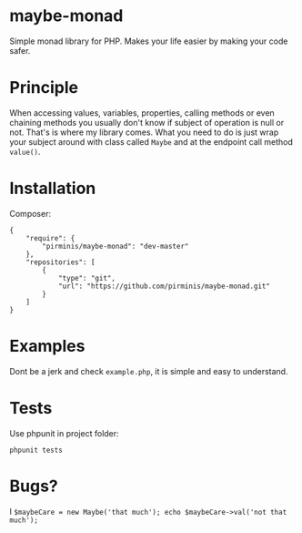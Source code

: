 maybe-monad
===========

Simple monad library for PHP. Makes your life easier by making your code safer.

# Principle
When accessing values, variables, properties, calling methods or even chaining methods you usually don't know if subject of operation is null or not. That's is where my library comes. What you need to do is just wrap your subject around with class called `Maybe` and at the endpoint call method `value()`.

# Installation
Composer:

```
{
    "require": {
        "pirminis/maybe-monad": "dev-master"
    },
    "repositories": [
        {
            "type": "git",
            "url": "https://github.com/pirminis/maybe-monad.git"
        }
    ]
}
```

# Examples
Dont be a jerk and check `example.php`, it is simple and easy to understand.

# Tests
Use phpunit in project folder:
```
phpunit tests
```

# Bugs?
I `$maybeCare = new Maybe('that much'); echo $maybeCare->val('not that much');`
